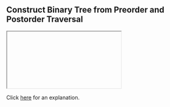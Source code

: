 ##  Construct Binary Tree from Preorder and Postorder Traversal 

<iframe></iframe>

Click [here](Explanation.md) for an explanation.

